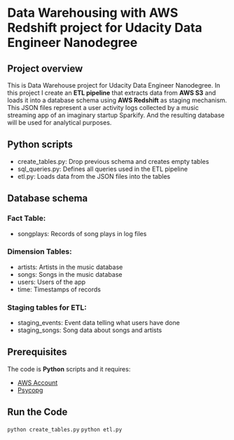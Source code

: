 # Data Warehousing with AWS Redshift project for Udacity Data Engineer Nanodegree

## Project overview
This is Data Warehouse project for Udacity Data Engineer Nanodegree. In this project I create an **ETL pipeline** that extracts data from **AWS S3** and loads it into a database schema using **AWS Redshift** as staging mechanism.  This JSON files represent a user activity logs collected by a music streaming app of an imaginary startup Sparkify. And the resulting database will be used for analytical purposes.

## Python scripts
* create_tables.py: Drop previous schema and creates empty tables
* sql_queries.py: Defines all queries used in the ETL pipeline
* etl.py: Loads data from the JSON files into the tables

## Database schema

### Fact Table:
* songplays: Records of song plays in log files 

### Dimension Tables:
* artists: Artists in the music database
* songs: Songs in the music database
* users: Users of the app
* time: Timestamps of records

### Staging tables for ETL:
* staging_events: Event data telling what users have done 
* staging_songs: Song data about songs and artists 

## Prerequisites
The code is **Python** scripts and it requires:

* [AWS Account](https://aws.amazon.com/)
* [Psycopg](https://pypi.org/project/psycopg2/)

## Run the Code

`python create_tables.py`
`python etl.py`

